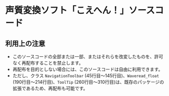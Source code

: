 # 声質変換ソフト「こえへん！」ソースコード
## 利用上の注意
- このソースコードの全部または一部、またはそれらを改変したものを、許可なく再配布することを禁止します。
- 再配布を目的としない場合には、このソースコードは自由に利用できます。
- ただし、クラス `NavigationToolbar` (45行目～145行目)、`Waveread_float` (190行目～214行目)、`ToolTip` (260行目～310行目)は、既存のパッケージの拡張であるため、再配布も可能です。
